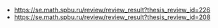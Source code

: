 - https://se.math.spbu.ru/review/review_result?thesis_review_id=226
- https://se.math.spbu.ru/review/review_result?thesis_review_id=208